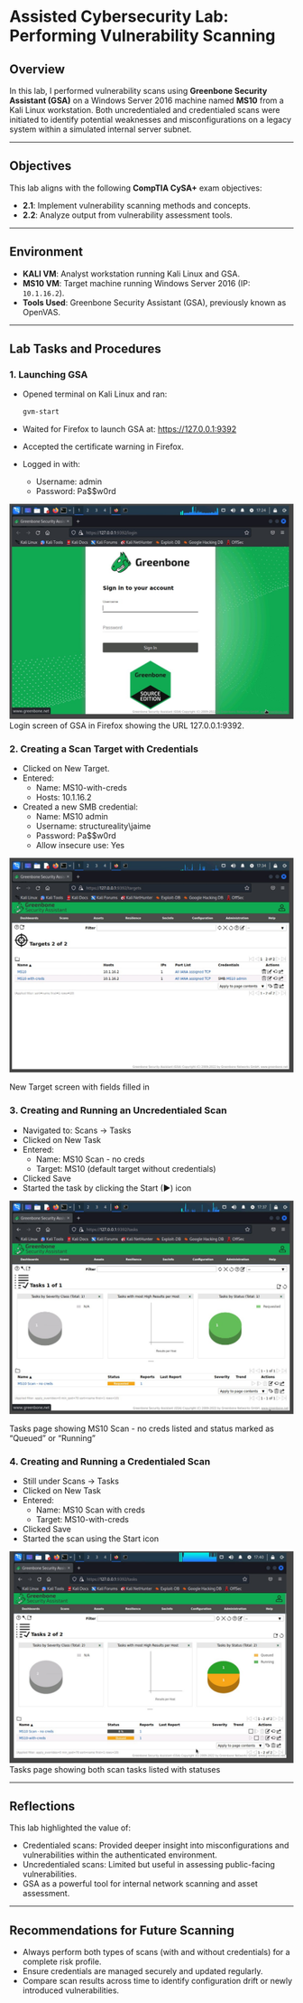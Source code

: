 # Assisted Cybersecurity Lab: Performing Vulnerability Scanning

## Overview

In this lab, I performed vulnerability scans using **Greenbone Security Assistant (GSA)** on a Windows Server 2016 machine named **MS10** from a Kali Linux workstation. Both uncredentialed and credentialed scans were initiated to identify potential weaknesses and misconfigurations on a legacy system within a simulated internal server subnet.

---

## Objectives

This lab aligns with the following **CompTIA CySA+** exam objectives:

- **2.1**: Implement vulnerability scanning methods and concepts.
- **2.2**: Analyze output from vulnerability assessment tools.

---

## Environment

- **KALI VM**: Analyst workstation running Kali Linux and GSA.
- **MS10 VM**: Target machine running Windows Server 2016 (IP: `10.1.16.2`).
- **Tools Used**: Greenbone Security Assistant (GSA), previously known as OpenVAS.

---

## Lab Tasks and Procedures

### 1. Launching GSA

- Opened terminal on Kali Linux and ran:

  ```bash
  gvm-start
  ```

- Waited for Firefox to launch GSA at: https://127.0.0.1:9392
- Accepted the certificate warning in Firefox.
- Logged in with:
  - Username: admin
  - Password: Pa$$w0rd

![gsa login](images/gsa_login.jpg)  
Login screen of GSA in Firefox showing the URL 127.0.0.1:9392.

### 2. Creating a Scan Target with Credentials

- Clicked on New Target.
- Entered:
  - Name: MS10-with-creds
  - Hosts: 10.1.16.2
- Created a new SMB credential:
  - Name: MS10 admin
  - Username: structureality\jaime
  - Password: Pa$$w0rd
  - Allow insecure use: Yes

![gsa target](images/gsa_target.jpg)

New Target screen with fields filled in

### 3. Creating and Running an Uncredentialed Scan

- Navigated to: Scans → Tasks
- Clicked on New Task
- Entered:
  - Name: MS10 Scan - no creds
  - Target: MS10 (default target without credentials)
- Clicked Save
- Started the task by clicking the Start (▶) icon

![gsa noCred](images/gsa_task_noCred.jpg)

Tasks page showing MS10 Scan - no creds listed and status marked as “Queued” or “Running”

### 4. Creating and Running a Credentialed Scan

- Still under Scans → Tasks
- Clicked on New Task
- Entered:
  - Name: MS10 Scan with creds
  - Target: MS10-with-creds
- Clicked Save
- Started the scan using the Start icon

![gsa both](images/gsa_task_both.jpg)
Tasks page showing both scan tasks listed with statuses

---

## Reflections

This lab highlighted the value of:

- Credentialed scans: Provided deeper insight into misconfigurations and vulnerabilities within the authenticated environment.
- Uncredentialed scans: Limited but useful in assessing public-facing vulnerabilities.
- GSA as a powerful tool for internal network scanning and asset assessment.

---

## Recommendations for Future Scanning

- Always perform both types of scans (with and without credentials) for a complete risk profile.
- Ensure credentials are managed securely and updated regularly.
- Compare scan results across time to identify configuration drift or newly introduced vulnerabilities.
